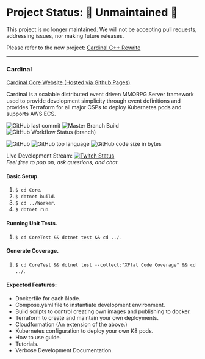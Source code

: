 # Project Status:  🚨 Unmaintained 🚨

This project is no longer maintained. We will not be accepting pull requests, addressing issues, nor making future releases.

Please refer to the new project: [Cardinal C++ Rewrite](https://github.com/sarahjabado/cardinal-cpp)

* * *

### Cardinal
[Cardinal Core Website (Hosted via Github Pages)](https://cardinalcore.io)
  
Cardinal is a scalable distributed event driven MMORPG Server framework used to provide development simplicity through event definitions and provides Terraform for all major CSPs to deploy Kubernetes pods and supports AWS ECS.
  
![GitHub last commit](https://img.shields.io/github/last-commit/sarahjabado/cardinal) ![Master Branch Build](https://img.shields.io/github/checks-status/sarahjabado/cardinal/master) ![GitHub Workflow Status (branch)](https://img.shields.io/github/workflow/status/sarahjabado/cardinal/CodeQL/master?label=SCA)
  
![GitHub](https://img.shields.io/github/license/sarahjabado/cardinal) ![GitHub top language](https://img.shields.io/github/languages/top/sarahjabado/cardinal) ![GitHub code size in bytes](https://img.shields.io/github/languages/code-size/sarahjabado/cardinal)

Live Development Stream: [![Twitch Status](https://img.shields.io/twitch/status/BlankFoxGirl)](https://twitch.tv/BlankFoxGirl)  
*Feel free to pop on, ask questions, and chat.*

#### Basic Setup.
1. `$ cd Core`.
1. `$ dotnet build`.
1. `$ cd ../Worker`.
1. `$ dotnet run`.

#### Running Unit Tests.
1. `$ cd CoreTest && dotnet test && cd ../`.

#### Generate Coverage.
1. `$ cd CoreTest && dotnet test --collect:"XPlat Code Coverage" && cd ../`.

#### Expected Features:
- Dockerfile for each Node.
- Compose.yaml file to instantiate development environment.
- Build scripts to control creating own images and publishing to docker.
- Terraform to create and maintain your own deployments.
- Cloudformation (An extension of the above.)
- Kubernetes configuration to deploy your own K8 pods.
- How to use guide.
- Tutorials.
- Verbose Development Documentation.
